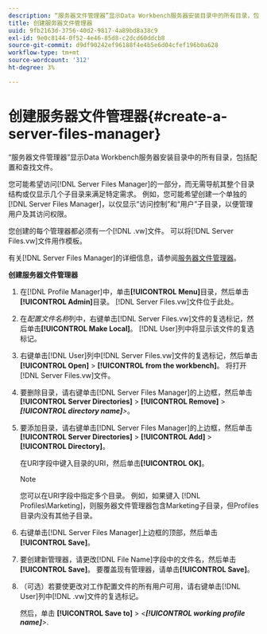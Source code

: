 ```yaml
---
description: “服务器文件管理器”显示Data Workbench服务器安装目录中的所有目录，包括配置和查找文件。
title: 创建服务器文件管理器
uuid: 9fb2163d-3756-40d2-9817-4a89bd8a38c9
exl-id: 9e0c8144-0f52-4e46-85d8-c2dcd60ddcb8
source-git-commit: d9df90242ef96188f4e4b5e6d04cfef196b0a628
workflow-type: tm+mt
source-wordcount: '312'
ht-degree: 3%

---
```


# 创建服务器文件管理器{#create-a-server-files-manager}

“服务器文件管理器”显示Data Workbench服务器安装目录中的所有目录，包括配置和查找文件。

您可能希望访问[!DNL Server Files Manager]的一部分，而无需导航其整个目录结构或仅显示几个子目录来满足特定需求。 例如，您可能希望创建一个单独的[!DNL Server Files Manager]，以仅显示“访问控制”和“用户”子目录，以便管理用户及其访问权限。

您创建的每个管理器都必须有一个[!DNL .vw]文件。 可以将[!DNL Server Files.vw]文件用作模板。

有关[!DNL Server Files Manager]的详细信息，请参阅[服务器文件管理器](../../../../home/c-get-started/c-admin-intrf/c-svr-files-mgr.md#concept-73a0808487c8424285ae7302f53bc5f4)。

**创建服务器文件管理器**

1. 在[!DNL Profile Manager]中，单击&#x200B;**[!UICONTROL Menu]**&#x200B;目录，然后单击&#x200B;**[!UICONTROL Admin]**&#x200B;目录。 [!DNL Server Files.vw]文件位于此处。
1. 在&#x200B;*配置文件名称*&#x200B;列中，右键单击[!DNL Server Files.vw]文件的复选标记，然后单击&#x200B;**[!UICONTROL Make Local]**。 [!DNL User]列中将显示该文件的复选标记。
1. 右键单击[!DNL User]列中[!DNL Server Files.vw]文件的复选标记，然后单击&#x200B;**[!UICONTROL Open]** > **[!UICONTROL from the workbench]**。 将打开[!DNL Server Files.vw]文件。
1. 要删除目录，请右键单击[!DNL Server Files Manager]的上边框，然后单击&#x200B;**[!UICONTROL Server Directories]** > **[!UICONTROL Remove]** > ***[!UICONTROL directory name]**>*。
1. 要添加目录，请右键单击[!DNL Server Files Manager]的上边框，然后单击&#x200B;**[!UICONTROL Server Directories]** > **[!UICONTROL Add]** > **[!UICONTROL Directory]**。

   在URI字段中键入目录的URI，然后单击&#x200B;**[!UICONTROL OK]**。

   >[!NOTE]
   >
   >您可以在URI字段中指定多个目录。 例如，如果键入 [!DNL Profiles\Marketing\]，则服务器文件管理器包含Marketing子目录，但Profiles目录内没有其他子目录。

1. 右键单击[!DNL Server Files Manager]上边框的顶部，然后单击&#x200B;**[!UICONTROL Save]**。
1. 要创建新管理器，请更改[!DNL File Name]字段中的文件名，然后单击&#x200B;**[!UICONTROL Save]**。 要覆盖现有管理器，请单击&#x200B;**[!UICONTROL Save]**。
1. （可选）若要使更改对工作配置文件的所有用户可用，请右键单击[!DNL User]列中[!DNL .vw]文件的复选标记。

   然后，单击 **[!UICONTROL Save to]** > *&lt;**[!UICONTROL working profile name]**>*.
